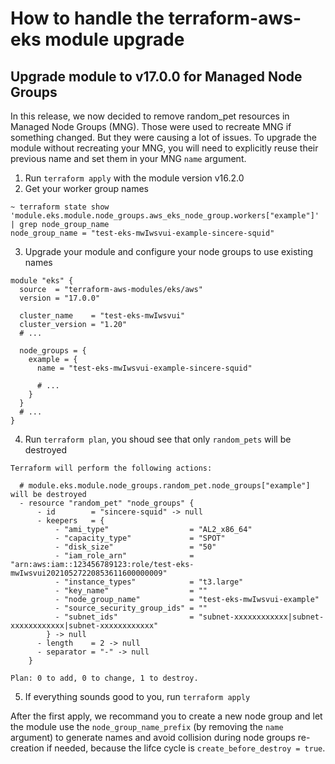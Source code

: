 # How to handle the terraform-aws-eks module upgrade

## Upgrade module to v17.0.0 for Managed Node Groups

In this release, we now decided to remove random_pet resources in Managed Node Groups (MNG). Those were used to recreate MNG if something changed. But they were causing a lot of issues. To upgrade the module without recreating your MNG, you will need to explicitly reuse their previous name and set them in your MNG `name` argument.

1. Run `terraform apply` with the module version v16.2.0
2. Get your worker group names

```shell
~ terraform state show 'module.eks.module.node_groups.aws_eks_node_group.workers["example"]' | grep node_group_name
node_group_name = "test-eks-mwIwsvui-example-sincere-squid"
```

3. Upgrade your module and configure your node groups to use existing names

```hcl
module "eks" {
  source  = "terraform-aws-modules/eks/aws"
  version = "17.0.0"

  cluster_name    = "test-eks-mwIwsvui"
  cluster_version = "1.20"
  # ...

  node_groups = {
    example = {
      name = "test-eks-mwIwsvui-example-sincere-squid"

      # ...
    }
  }
  # ...
}
```

4. Run `terraform plan`, you shoud see that only `random_pets` will be destroyed

```shell
Terraform will perform the following actions:

  # module.eks.module.node_groups.random_pet.node_groups["example"] will be destroyed
  - resource "random_pet" "node_groups" {
      - id        = "sincere-squid" -> null
      - keepers   = {
          - "ami_type"                  = "AL2_x86_64"
          - "capacity_type"             = "SPOT"
          - "disk_size"                 = "50"
          - "iam_role_arn"              = "arn:aws:iam::123456789123:role/test-eks-mwIwsvui20210527220853611600000009"
          - "instance_types"            = "t3.large"
          - "key_name"                  = ""
          - "node_group_name"           = "test-eks-mwIwsvui-example"
          - "source_security_group_ids" = ""
          - "subnet_ids"                = "subnet-xxxxxxxxxxxx|subnet-xxxxxxxxxxxx|subnet-xxxxxxxxxxxx"
        } -> null
      - length    = 2 -> null
      - separator = "-" -> null
    }

Plan: 0 to add, 0 to change, 1 to destroy.
```

5. If everything sounds good to you, run `terraform apply`

After the first apply, we recommand you to create a new node group and let the module use the `node_group_name_prefix` (by removing the `name` argument) to generate names and avoid collision during node groups re-creation if needed, because the lifce cycle is `create_before_destroy = true`.
